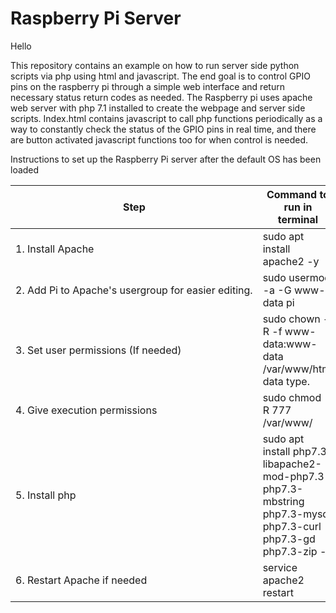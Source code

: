 # Raspberry Pi Server

Hello

This repository contains an example on how to run server side python scripts via php using html and javascript.  The end goal is to control GPIO pins on the raspberry pi through a simple web interface and return necessary status return codes as needed.  The Raspberry pi uses apache web server with php 7.1 installed to create the webpage and server side scripts.  Index.html contains javascript to call php functions periodically as a way to constantly check the status of the GPIO pins in real time, and there are button activated javascript functions too for when control is needed.

Instructions to set up the Raspberry Pi server after the default OS has been loaded

Step          | Command to run in terminal
-----------------------|--------------------------------
1.&nbsp;Install&nbsp;Apache           |  sudo apt install apache2 -y 
2.&nbsp;Add&nbsp;Pi&nbsp;to&nbsp;Apache's&nbsp;usergroup&nbsp;for&nbsp;easier&nbsp;editing. | sudo usermod -a -G www-data pi
3.&nbsp;Set&nbsp;user&nbsp;permissions&nbsp;(If&nbsp;needed) | sudo chown -R -f www-data:www-data /var/www/html data type.
4.&nbsp;Give&nbsp;execution&nbsp;permissions | sudo chmod -R 777 /var/www/
5.&nbsp;Install&nbsp;php | sudo apt install php7.3 libapache2-mod-php7.3 php7.3-mbstring php7.3-mysql php7.3-curl php7.3-gd php7.3-zip -y
6.&nbsp;Restart&nbsp;Apache&nbsp;if&nbsp;needed | service apache2 restart